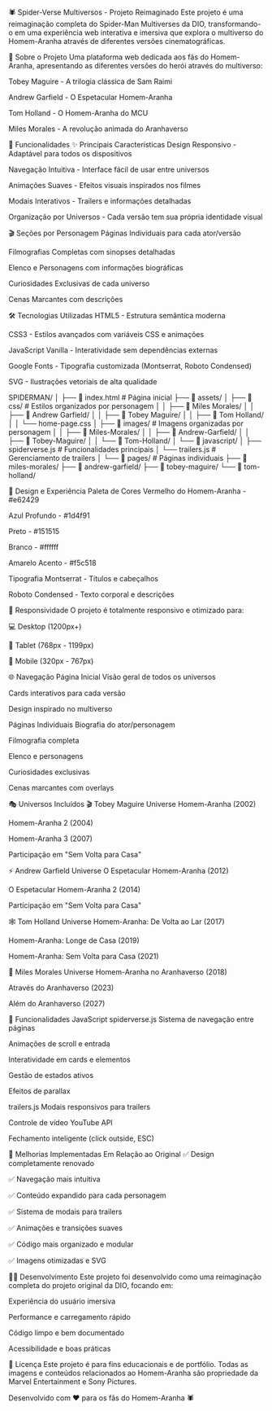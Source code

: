 🕷️ Spider-Verse Multiversos - Projeto Reimaginado
Este projeto é uma reimaginação completa do Spider-Man Multiverses da DIO, transformando-o em uma experiência web interativa e imersiva que explora o multiverso do Homem-Aranha através de diferentes versões cinematográficas.

🌟 Sobre o Projeto
Uma plataforma web dedicada aos fãs do Homem-Aranha, apresentando as diferentes versões do herói através do multiverso:

Tobey Maguire - A trilogia clássica de Sam Raimi

Andrew Garfield - O Espetacular Homem-Aranha

Tom Holland - O Homem-Aranha do MCU

Miles Morales - A revolução animada do Aranhaverso

🚀 Funcionalidades
✨ Principais Características
Design Responsivo - Adaptável para todos os dispositivos

Navegação Intuitiva - Interface fácil de usar entre universos

Animações Suaves - Efeitos visuais inspirados nos filmes

Modais Interativos - Trailers e informações detalhadas

Organização por Universos - Cada versão tem sua própria identidade visual

🎬 Seções por Personagem
Páginas Individuais para cada ator/versão

Filmografias Completas com sinopses detalhadas

Elenco e Personagens com informações biográficas

Curiosidades Exclusivas de cada universo

Cenas Marcantes com descrições

🛠️ Tecnologias Utilizadas
HTML5 - Estrutura semântica moderna

CSS3 - Estilos avançados com variáveis CSS e animações

JavaScript Vanilla - Interatividade sem dependências externas

Google Fonts - Tipografia customizada (Montserrat, Roboto Condensed)

SVG - Ilustrações vetoriais de alta qualidade


SPIDERMAN/
│
├── 📄 index.html                    # Página inicial
├── 📁 assets/
│   ├── 📁 css/                     # Estilos organizados por personagem
│   │   ├── 📁 Miles Morales/
│   │   ├── 📁 Andrew Garfield/
│   │   ├── 📁 Tobey Maguire/
│   │   ├── 📁 Tom Holland/
│   │   └── home-page.css
│   ├── 📁 images/                  # Imagens organizadas por personagem
│   │   ├── 📁 Miles-Morales/
│   │   ├── 📁 Andrew-Garfield/
│   │   ├── 📁 Tobey-Maguire/
│   │   └── 📁 Tom-Holland/
│   └── 📁 javascript/
│       ├── spiderverse.js          # Funcionalidades principais
│       └── trailers.js             # Gerenciamento de trailers
│
└── 📁 pages/                       # Páginas individuais
    ├── 📁 miles-morales/
    ├── 📁 andrew-garfield/
    ├── 📁 tobey-maguire/
    └── 📁 tom-holland/


🎨 Design e Experiência
Paleta de Cores
Vermelho do Homem-Aranha - #e62429

Azul Profundo - #1d4f91

Preto - #151515

Branco - #ffffff

Amarelo Acento - #f5c518

Tipografia
Montserrat - Títulos e cabeçalhos

Roboto Condensed - Texto corporal e descrições

📱 Responsividade
O projeto é totalmente responsivo e otimizado para:

💻 Desktop (1200px+)

📱 Tablet (768px - 1199px)

📱 Mobile (320px - 767px)

🌐 Navegação
Página Inicial
Visão geral de todos os universos

Cards interativos para cada versão

Design inspirado no multiverso

Páginas Individuais
Biografia do ator/personagem

Filmografia completa

Elenco e personagens

Curiosidades exclusivas

Cenas marcantes com overlays

🎭 Universos Incluídos
🎬 Tobey Maguire Universe
Homem-Aranha (2002)

Homem-Aranha 2 (2004)

Homem-Aranha 3 (2007)

Participação em "Sem Volta para Casa"

⚡ Andrew Garfield Universe
O Espetacular Homem-Aranha (2012)

O Espetacular Homem-Aranha 2 (2014)

Participação em "Sem Volta para Casa"

🕸️ Tom Holland Universe
Homem-Aranha: De Volta ao Lar (2017)

Homem-Aranha: Longe de Casa (2019)

Homem-Aranha: Sem Volta para Casa (2021)

🎨 Miles Morales Universe
Homem-Aranha no Aranhaverso (2018)

Através do Aranhaverso (2023)

Além do Aranhaverso (2027)

🔧 Funcionalidades JavaScript
spiderverse.js
Sistema de navegação entre páginas

Animações de scroll e entrada

Interatividade em cards e elementos

Gestão de estados ativos

Efeitos de parallax

trailers.js
Modais responsivos para trailers

Controle de vídeo YouTube API

Fechamento inteligente (click outside, ESC)

🎯 Melhorias Implementadas
Em Relação ao Original
✅ Design completamente renovado

✅ Navegação mais intuitiva

✅ Conteúdo expandido para cada personagem

✅ Sistema de modais para trailers

✅ Animações e transições suaves

✅ Código mais organizado e modular

✅ Imagens otimizadas e SVG


👨‍💻 Desenvolvimento
Este projeto foi desenvolvido como uma reimaginação completa do projeto original da DIO, focando em:

Experiência do usuário imersiva

Performance e carregamento rápido

Código limpo e bem documentado

Acessibilidade e boas práticas

📄 Licença
Este projeto é para fins educacionais e de portfólio. Todas as imagens e conteúdos relacionados ao Homem-Aranha são propriedade da Marvel Entertainment e Sony Pictures.

Desenvolvido com ❤️ para os fãs do Homem-Aranha 🕷️